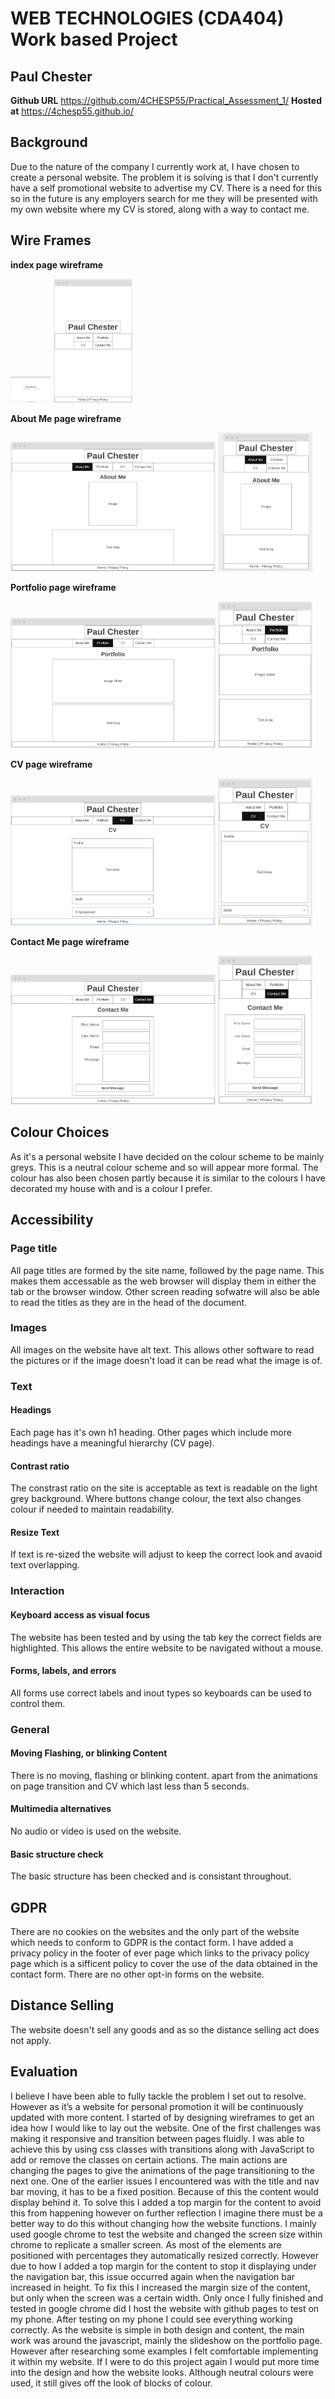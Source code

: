 # WEB TECHNOLOGIES (CDA404) Work based Project
## Paul Chester

**Github URL** https://github.com/4CHESP55/Practical_Assessment_1/
**Hosted at** https://4chesp55.github.io/

## Background
Due to the nature of the company I currently work at, I have chosen to create a personal website. The problem it is solving is that I don't currently have a self promotional website to advertise my CV. There is a need for this so in the future is any employers search for me they will be presented with my own website where my CV is stored, along with a way to contact me.

## Wire Frames
**index page wireframe**
<p>
<img src="doc-images/index-full.PNG" width="65" />
<img src="doc-images/index-mobile.PNG" width="25%" />
</p>

**About Me page wireframe**
<p>
<img src="doc-images/about-full.PNG" width="65%" />
<img src="doc-images/about-mobile.PNG" width="30%" />

**Portfolio page wireframe**
<p>
<img src="doc-images/portfolio-full.PNG" width="65%" />
<img src="doc-images/portfolio-mobile.PNG" width="30%" />
</p>

**CV page wireframe**
<p>
<img src="doc-images/CV-full.PNG" width="65%" />
<img src="doc-images/CV-mobile.PNG" width="30%" />
</p>

**Contact Me page wireframe**
<p>
<img src="doc-images/contact-full.PNG" width="65%" />
<img src="doc-images/contact-mobile.PNG" width="30%" />
</p>

## Colour Choices
As it's a personal website I have decided on the colour scheme to be mainly greys. This is a neutral colour scheme and so will appear more formal. The colour has also been chosen partly because it is similar to the colours I have decorated my house with and is a colour I prefer.

## Accessibility
### Page title
All page titles are formed by the site name, followed by the page name. This makes them accessable as the web browser will display them in either the tab or the browser window. Other screen reading sofwatre will also be able to read the titles as they are in the head of the document.

### Images
All images on the website have alt text. This allows other software to read the pictures or if the image doesn't load it can be read what the image is of.

### Text
#### Headings
Each page has it's own h1 heading. Other pages which include more headings have a meaningful hierarchy (CV page).
#### Contrast ratio
The constrast ratio on the site is acceptable as text is readable on the light grey background. Where buttons change colour, the text also changes colour if needed to maintain readability.
#### Resize Text
If text is re-sized the website will adjust to keep the correct look and avaoid text overlapping.
### Interaction
#### Keyboard access as visual focus
The website has been tested and by using the tab key the correct fields are highlighted. This allows the entire website to be navigated without a mouse.
#### Forms, labels, and errors
All forms use correct labels and inout types so keyboards can be used to control them.
### General
#### Moving Flashing, or blinking Content
There is no moving, flashing or blinking content. apart from the animations on page transition and CV which last less than 5 seconds.
#### Multimedia alternatives
No audio or video is used on the website.
#### Basic structure check
The basic structure has been checked and is consistant throughout.

## GDPR
There are no cookies on the websites and the only part of the website which needs to conform to GDPR is the contact form. I have added a privacy policy in the footer of ever page which links to the privacy policy page which is a sifficent policy to cover the use of the data obtained in the contact form. There are no other opt-in forms on the website. 

## Distance Selling
The website doesn't sell any goods and as so the distance selling act does not apply.

## Evaluation
I believe I have been able to fully tackle the problem I set out to resolve. However as it’s a website for personal promotion it will be continuously updated with more content.
I started of by designing wireframes to get an idea how I would like to lay out the website. One of the first challenges was making it responsive and transition between pages fluidly. I was able to achieve this by using css classes with transitions along with JavaScript to add or remove the classes on certain actions. The main actions are changing the pages to give the animations of the page transitioning to the next one.
One of the earlier issues I encountered was with the title and nav bar moving, it has to be a fixed position. Because of this the content would display behind it. To solve this I added a top margin for the content to avoid this from happening however on further reflection I imagine there must be a better way to do this without changing how the website functions.
I mainly used google chrome to test the website and changed the screen size within chrome to replicate a smaller screen. As most of the elements are positioned with percentages they automatically resized correctly. However due to how I added a top margin for the content to stop it displaying under the navigation bar, this issue occurred again when the navigation bar increased in height. To fix this I increased the margin size of the content, but only when the screen was a certain width.
Only once I fully finished and tested in google chrome did I host the website with github pages to test on my phone. After testing on my phone I could see everything working correctly.
As the website is simple in both design and content, the main work was around the javascript, mainly the slideshow on the portfolio page. However after researching some examples I felt comfortable implementing it within my website. 
If I were to do this project again I would put more time into the design and how the website looks. Although neutral colours were used, it still gives off the look of blocks of colour.

